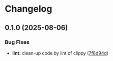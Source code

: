 # Changelog

## 0.1.0 (2025-08-06)


### Bug Fixes

* **lint:** clean-up code by lint of clippy ([7f8d94d](https://github.com/henry-hsieh/genlint/commit/7f8d94d9e705c96dee28b3819df5c3f818b734f9))

